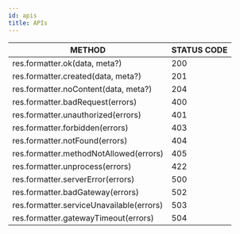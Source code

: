 ```yaml
---
id: apis
title: APIs
---
```

| METHOD                                   | STATUS CODE |
| ---------------------------------------- | ----------- |
| res.formatter.ok(data, meta?)            | 200         |
| res.formatter.created(data, meta?)       | 201         |
| res.formatter.noContent(data, meta?)     | 204         |
| res.formatter.badRequest(errors)         | 400         |
| res.formatter.unauthorized(errors)       | 401         |
| res.formatter.forbidden(errors)          | 403         |
| res.formatter.notFound(errors)           | 404         |
| res.formatter.methodNotAllowed(errors)   | 405         |
| res.formatter.unprocess(errors)          | 422         |
| res.formatter.serverError(errors)        | 500         |
| res.formatter.badGateway(errors)         | 502         |
| res.formatter.serviceUnavailable(errors) | 503         |
| res.formatter.gatewayTimeout(errors)     | 504         |